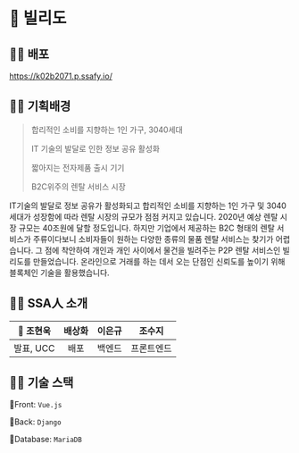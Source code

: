 # 🔗 빌리도

## 🙋‍♀️ 배포

 https://k02b2071.p.ssafy.io/

## 🙋‍♂️ 기획배경

> 합리적인 소비를 지향하는 1인 가구, 3040세대
>
> IT 기술의 발달로 인한 정보 공유 활성화
>
> 짧아지는 전자제품 출시 기기
>
> B2C위주의 렌탈 서비스 시장

IT기술의 발달로 정보 공유가 활성화되고 합리적인 소비를 지향하는 1인 가구 및 3040세대가 성장함에 따라 렌탈 시장의 규모가 점점 커지고 있습니다. 2020년 예상 렌탈 시장 규모는 40조원에 달할 정도입니다. 하지만 기업에서 제공하는 B2C 형태의 렌탈 서비스가 주류이다보니 소비자들이 원하는 다양한 종류의 물품 렌탈 서비스는 찾기가 어렵습니다. 그 점에 착안하여 개인과 개인 사이에서 물건을 빌려주는 P2P 렌탈 서비스인 빌리도를 만들었습니다. 온라인으로 거래를 하는 데서 오는 단점인 신뢰도를 높이기 위해 블록체인 기술을 활용했습니다.

## 🙋‍♀️ SSA人 소개

| :crown: 조현욱 | 배상화 | 이은규 |   조수지   |
| :------------: | :----: | :----: | :--------: |
|   발표, UCC    |  배포  | 백엔드 | 프론트엔드 |

## 🙋‍♂️ 기술 스택

🏁Front: `Vue.js`

🏁Back: `Django`

🏁Database: `MariaDB`